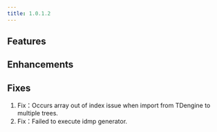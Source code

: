 ```yaml
---
title: 1.0.1.2
---
```


## Features

## Enhancements

## Fixes
  1. Fix：Occurs array out of index issue when import from TDengine to multiple trees.
  2. Fix：Failed to execute idmp generator.

